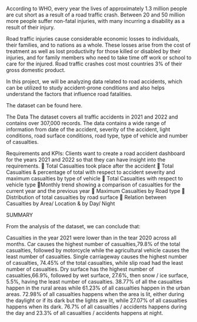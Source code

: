 According to WHO, every year the lives of approximately 1.3 million people are cut short as a result of a road traffic crash. Between 20 and 50 million more people suffer non-fatal injuries, with many incurring a disability as a result of their injury.

Road traffic injuries cause considerable economic losses to individuals, their families, and to nations as a whole. These losses arise from the cost of treatment as well as lost productivity for those killed or disabled by their injuries, and for family members who need to take time off work or school to care for the injured. Road traffic crashes cost most countries 3% of their gross domestic product.

In this project, we will be analyzing data related to road accidents, which can be utilized to study accident-prone conditions and also helps understand the factors that influence road fatalities.

The dataset can be found here.

The Data
The dataset covers all traffic accidents in 2021 and 2022 and contains over 307,000 records. The data contains a wide range of information from date of the accident, severity of the accident, light conditions, road surface conditions, road type, type of vehicle and number of casualties.

Requirements and KPIs:
Clients want to create a road accident dashboard for the years 2021 and 2022 so that they can have insight into the requirements.
📌 Total Casualties took place after the accident
📌 Total Casualties & percentage of total with respect to accident severity and maximum casualties by type of vehicle
📌 Total Casualties with respect to vehicle type
📌Monthly trend showing a comparison of casualties for the current year and the previous year
📌 Maximum Casualties by Road type
📌 Distribution of total casualties by road surface
📌 Relation between Casualties by Area/ Location & by Day/ Night

SUMMARY

From the analysis of the dataset, we can conclude that:

Casualties in the year 2021 were lower than in the tear 2020 across all months.
Car causes the highest number of casualties,79.8% of the total casualties, followed by motorcycle while the agricultural vehicle causes the least number of casualties.
Single carriageway causes the highest number of casualties, 74.45% of the total casualties, while slip road had the least number of casualties.
Dry surface has the highest number of casualties,66.9%, followed by wet surface, 27.6%, then snow / ice surface, 5.5%, having the least number of casualties.
38.77% of all the casualties happen in the rural areas while 61.23% of all casualties happen in the urban areas.
72.98% of all casualties happens when the area is lit, either during the daylight or if its dark but the lights are lit, while 27.07% of all casualties happens when its dark.
76.7% of all casualties / accidents happens during the day and 23.3% of all casualties / accidents happens at night.
